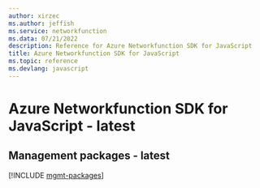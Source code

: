 ```yaml
---
author: xirzec
ms.author: jeffish
ms.service: networkfunction
ms.data: 07/21/2022
description: Reference for Azure Networkfunction SDK for JavaScript
title: Azure Networkfunction SDK for JavaScript
ms.topic: reference
ms.devlang: javascript
---
```

# Azure Networkfunction SDK for JavaScript - latest

## Management packages - latest
[!INCLUDE [mgmt-packages](networkfunction-mgmt-index.md)]